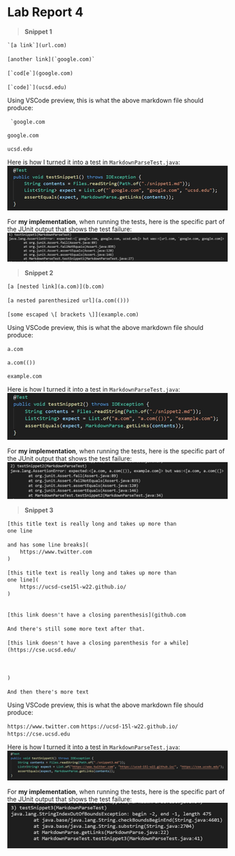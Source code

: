 # Lab Report 4

> **Snippet 1**

```
`[a link`](url.com)

[another link](`google.com)`

[`cod[e`](google.com)

[`code]`](ucsd.edu)
```

Using VSCode preview, this is what the above markdown file should produce:

`` `google.com``

`google.com`

`ucsd.edu`

Here is how I turned it into a test in `MarkdownParseTest.java`:
![image](snip1test.jpg)

For **my implementation**, when  running the tests, here is the specific part of the JUnit output that shows the test failure:
![image](mytest1.jpg)

> **Snippet 2**

```
[a [nested link](a.com)](b.com)

[a nested parenthesized url](a.com(()))

[some escaped \[ brackets \]](example.com)
```

Using VSCode preview, this is what the above markdown file should produce:

`a.com`

`a.com(())`

`example.com`

Here is how I turned it into a test in `MarkdownParseTest.java`:
![image](snip2test.jpg)

For **my implementation**, when  running the tests, here is the specific part of the JUnit output that shows the test failure:
![image](mytest2.jpg)

> **Snippet 3**

```
[this title text is really long and takes up more than 
one line

and has some line breaks](
    https://www.twitter.com
)

[this title text is really long and takes up more than 
one line](
    https://ucsd-cse15l-w22.github.io/
)


[this link doesn't have a closing parenthesis](github.com

And there's still some more text after that.

[this link doesn't have a closing parenthesis for a while](https://cse.ucsd.edu/



)

And then there's more text
```

Using VSCode preview, this is what the above markdown file should produce:

`https://www.twitter.com`
`https://ucsd-15l-w22.github.io/`
`https://cse.ucsd.edu`

Here is how I turned it into a test in `MarkdownParseTest.java`:
![image](snip3test.jpg)

For **my implementation**, when  running the tests, here is the specific part of the JUnit output that shows the test failure:
![image](mytest3.jpg)